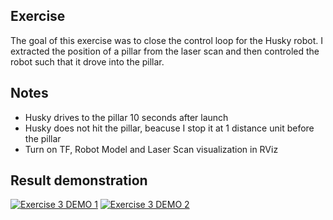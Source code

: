 ## Exercise
The goal of this exercise was to close the control loop for the Husky robot. I extracted the
position of a pillar from the laser scan and then controled the robot such that it drove into the
pillar.

## Notes
- Husky drives to the pillar 10 seconds after launch
- Husky does not hit the pillar, beacuse I stop it at 1 distance unit before the pillar
- Turn on TF, Robot Model and Laser Scan visualization in RViz

## Result demonstration

[![Exercise 3 DEMO 1](https://img.youtube.com/vi/XtFxNGS7_k8/0.jpg)](https://youtu.be/XtFxNGS7_k8)
[![Exercise 3 DEMO 2](https://img.youtube.com/vi/q_UMlofUH-M/0.jpg)](https://youtu.be/q_UMlofUH-M)
